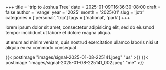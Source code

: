 +++
title = 'trip to Joshua Tree'
date = 2025-01-09T16:36:30-08:00
draft = false
author = 'vange'
year = '2025'
month = '2025/01'
slug = 'jotr'
categories = ['personal', 'trip']
tags = ['national', 'park']
+++

lorem ipsum dolor sit amet, consectetur adipisicing elit, sed do eiusmod tempor incididunt ut labore et dolore magna aliqua.

<!--more-->

ut enum ad minim veniam, quis nostrud exercitation ullamco laboris nisi ut aliquip ex ea commodo consequat.

{{< postimage "images/signal-2025-01-08-225141.jpeg" "us" >}}
{{< postimage "images/signal-2025-01-08-225141_002.jpeg" "me" >}}